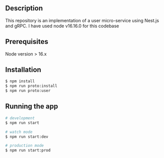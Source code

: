 ## Description

This repository is an implementation of a user micro-service using Nest.js and gRPC. I have used node v16.16.0 for this codebase

## Prerequisites

Node version > 16.x

## Installation

```bash
$ npm install
$ npm run proto:install
$ npm run proto:user
```

## Running the app

```bash
# development
$ npm run start

# watch mode
$ npm run start:dev

# production mode
$ npm run start:prod
```
